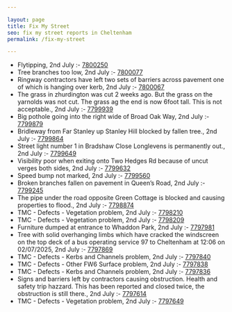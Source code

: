 ```yaml
---

layout: page
title: Fix My Street
seo: fix my street reports in Cheltenham
permalink: /fix-my-street

---
```


<!-- fix_marker starts -->

- Flytipping, 2nd July :- [7800250](https://www.fixmystreet.com/report/7800250)
- Tree branches too low, 2nd July :- [7800077](https://www.fixmystreet.com/report/7800077)
- Ringway contractors have left two sets of barriers across pavement one of which is hanging over kerb, 2nd July :- [7800067](https://www.fixmystreet.com/report/7800067)
- The grass in zhurdington was cut 2 weeks ago. But the grass on the yarnolds was not cut. The grass ag the end is now 6foot tall. This is not acceptable., 2nd July :- [7799939](https://www.fixmystreet.com/report/7799939)
- Big pothole going into the right wide of Broad Oak Way, 2nd July :- [7799879](https://www.fixmystreet.com/report/7799879)
- Bridleway from Far Stanley up Stanley Hill blocked by fallen tree., 2nd July :- [7799864](https://www.fixmystreet.com/report/7799864)
- Street light number 1 in Bradshaw Close Longlevens is permanently out., 2nd July :- [7799649](https://www.fixmystreet.com/report/7799649)
- Visibility poor when exiting onto Two Hedges Rd because of uncut verges both sides, 2nd July :- [7799632](https://www.fixmystreet.com/report/7799632)
- Speed bump not marked, 2nd July :- [7799560](https://www.fixmystreet.com/report/7799560)
- Broken branches fallen on pavement in Queen’s Road, 2nd July :- [7799245](https://www.fixmystreet.com/report/7799245)
- The pipe under the road opposite Green Cottage is blocked and causing properties to flood., 2nd July :- [7798874](https://www.fixmystreet.com/report/7798874)
- TMC - Defects - Vegetation problem, 2nd July :- [7798210](https://www.fixmystreet.com/report/7798210)
- TMC - Defects - Vegetation problem, 2nd July :- [7798209](https://www.fixmystreet.com/report/7798209)
- Furniture dumped at entrance to Whaddon Park, 2nd July :- [7797981](https://www.fixmystreet.com/report/7797981)
- Tree with solid overhanging limbs which have cracked the windscreen on the top deck of a bus operating service 97 to Cheltenham at 12:06 on 02/07/2025, 2nd July :- [7797869](https://www.fixmystreet.com/report/7797869)
- TMC - Defects - Kerbs and Channels problem, 2nd July :- [7797840](https://www.fixmystreet.com/report/7797840)
- TMC - Defects - Other FW6  Surface problem, 2nd July :- [7797838](https://www.fixmystreet.com/report/7797838)
- TMC - Defects - Kerbs and Channels problem, 2nd July :- [7797836](https://www.fixmystreet.com/report/7797836)
- Signs and barriers left by contractors causing obstruction. Health and safety trip hazzard. This has been reported and closed twice, the obstruction is still there., 2nd July :- [7797614](https://www.fixmystreet.com/report/7797614)
- TMC - Defects - Vegetation problem, 2nd July :- [7797649](https://www.fixmystreet.com/report/7797649)

<!-- fix_marker ends -->